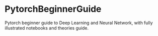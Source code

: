 # PytorchBeginnerGuide
Pytorch beginner guide to Deep Learning and Neural Network, with fully illustrated notebooks and theories guide.
